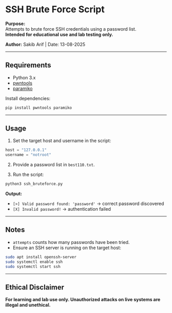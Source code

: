 # SSH Brute Force Script

**Purpose:**  
Attempts to brute force SSH credentials using a password list.  
**Intended for educational use and lab testing only.**

**Author:** Sakib Arif | Date: 13-08-2025

---

## Requirements
- Python 3.x  
- [pwntools](https://pypi.org/project/pwntools/)  
- [paramiko](https://pypi.org/project/paramiko/)  

Install dependencies:
```bash
pip install pwntools paramiko
```

---

## Usage
1. Set the target host and username in the script:
```python
host = "127.0.0.1"
username = "notroot"
```

2. Provide a password list in `best110.txt`.

3. Run the script:
```bash
python3 ssh_bruteforce.py
```

**Output:**
- `[>] Valid password found: 'password'` → correct password discovered  
- `[X] Invalid password!` → authentication failed  

---

## Notes
- `attempts` counts how many passwords have been tried.  
- Ensure an SSH server is running on the target host:
```bash
sudo apt install openssh-server
sudo systemctl enable ssh
sudo systemctl start ssh
```

---

## Ethical Disclaimer
**For learning and lab use only. Unauthorized attacks on live systems are illegal and unethical.**
